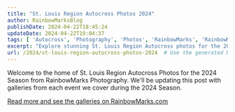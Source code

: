 ```yaml
---
title: "St. Louis Region Autocross Photos 2024"
author: RainbowMarksBlog
publishDate: 2024-04-22T18:45:24
updateDate: 2024-04-22T19:04:37
tags: [ 'Autocross', 'Photography', 'Photos', 'RainbowMarks', 'RainbowMarkscom' ]
excerpt: "Explore stunning St. Louis Region Autocross photos for the 2024 Season by RainbowMarks Photography. Check out event galleries on RainbowMarks.com!"
url: /2024/st-louis-region-autocross-photos-2024  # Use the generated URL with year
---
```

<p>Welcome to the home of St. Louis Region Autocross Photos for the 2024 Season from RainbowMarks Photography. We'll be updating this post with galleries from each event we cover during the 2024 Season.</p>  <p><a href="https://rainbowmarks.com/Events/2024/04/StLouisRegion">Read more and see the galleries on RainbowMarks.com</a></p>  <p>&nbsp;</p> 

